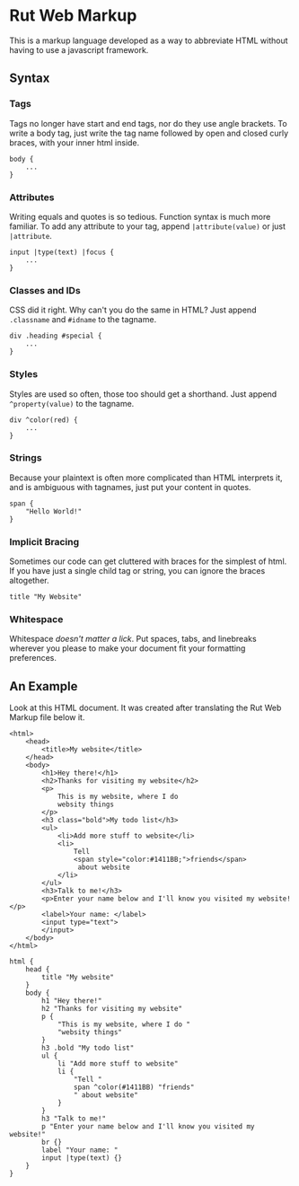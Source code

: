 # Rut Web Markup

This is a markup language developed as a way to abbreviate HTML without having to use a javascript framework.

## Syntax

### Tags

Tags no longer have start and end tags, nor do they use angle brackets.  To write a body tag, just write the tag name followed by open and closed curly braces, with your inner html inside.
```
body {
    ...
}
```

### Attributes

Writing equals and quotes is so tedious.  Function syntax is much more familiar.  To add any attribute to your tag, append `|attribute(value)` or just `|attribute`.
```
input |type(text) |focus {
    ...
}
```

### Classes and IDs

CSS did it right.  Why can't you do the same in HTML?  Just append `.classname` and `#idname` to the tagname.
```
div .heading #special {
    ...
}
```

### Styles

Styles are used so often, those too should get a shorthand.  Just append `^property(value)` to the tagname.
```
div ^color(red) {
    ...
}
```

### Strings

Because your plaintext is often more complicated than HTML interprets it, and is ambiguous with tagnames, just put your content in quotes.
```
span {
    "Hello World!"
}
```

### Implicit Bracing

Sometimes our code can get cluttered with braces for the simplest of html. If you have just a single child tag or string, you can ignore the braces altogether.
```
title "My Website"
```

### Whitespace

Whitespace _doesn't matter a lick_.  Put spaces, tabs, and linebreaks wherever you please to make your document fit your formatting preferences.

## An Example

Look at this HTML document.  It was created after translating the Rut Web Markup file below it.

```
<html>
    <head>
        <title>My website</title>
    </head>
    <body>
        <h1>Hey there!</h1>
        <h2>Thanks for visiting my website</h2>
        <p>
            This is my website, where I do 
            websity things
        </p>
        <h3 class="bold">My todo list</h3>
        <ul>
            <li>Add more stuff to website</li>
            <li>
                Tell 
                <span style="color:#1411BB;">friends</span>
                 about website
            </li>
        </ul>
        <h3>Talk to me!</h3>
        <p>Enter your name below and I'll know you visited my website!</p>
        <label>Your name: </label>
        <input type="text">
        </input>
    </body>
</html>
```

```
html {
    head {
        title "My website"
    }
    body {
        h1 "Hey there!"
        h2 "Thanks for visiting my website"
        p {
            "This is my website, where I do "
            "websity things"
        }
        h3 .bold "My todo list"
        ul {
            li "Add more stuff to website"
            li {
                "Tell " 
                span ^color(#1411BB) "friends" 
                " about website"
            }
        }
        h3 "Talk to me!"
        p "Enter your name below and I'll know you visited my website!"
        br {}
        label "Your name: "
        input |type(text) {}
    }
}
```